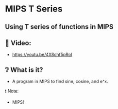 # MIPS T Series
## Using T series of functions in MIPS

## :cinema: Video:
* https://youtu.be/4X8chf5pRoI

## :grey_question: What is it?
* A program in MIPS to find sine, cosine, and e^x.

:exclamation: Note:
* MIPS!
